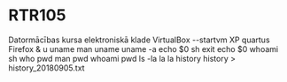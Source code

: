 # RTR105
Datormācības kursa elektroniskā klade
VirtualBox --startvm XP
quartus
Firefox &
u
uname
man uname
uname -a
echo $0
sh
exit
echo $0
whoami
sh
who
pwd
man pwd
whoami
pwd
ls
-la
la
la
history
history > history_20180905.txt

